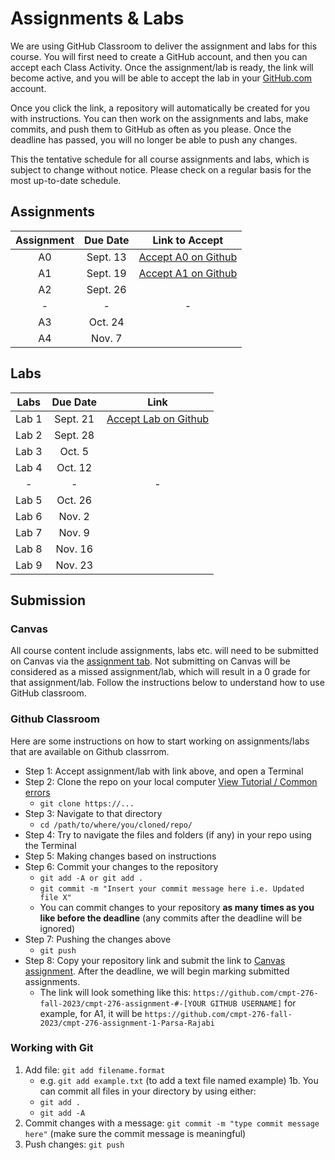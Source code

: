 # Assignments & Labs

We are using GitHub Classroom to deliver the assignment and labs for this course. You will first need to create a GitHub account, and then you can accept each Class Activity. Once the assignment/lab is ready, the link will become active, and you will be able to accept the lab in your [GitHub.com](https://github.com/) account.

Once you click the link, a repository will automatically be created for you with instructions. You can then work on the assignments and labs, make commits, and push them to GitHub as often as you please. Once the deadline has passed, you will no longer be able to push any changes.

This the tentative schedule for all course assignments and labs, which is subject to change without notice. Please check on a regular basis for the most up-to-date schedule.

## Assignments

| Assignment | Due Date |     Link to Accept      |
| :--------: | :------: | :---------------------: |
|     A0     | Sept. 13 | [Accept A0 on Github](https://classroom.github.com/a/aQf6DGDr) |
|     A1     | Sept. 19 | [Accept A1 on Github](https://classroom.github.com/a/2d3oYpD) |
|     A2     | Sept. 26 |                         |
|     -      |    -     |            -            |
|     A3     | Oct. 24  |                         |
|     A4     |  Nov. 7  |                         |

## Labs

| Labs  | Due Date |           Link           |
| :---: | :------: | :----------------------: |
| Lab 1 | Sept. 21 | [Accept Lab on Github]() |
| Lab 2 | Sept. 28 |                          |
| Lab 3 |  Oct. 5  |                          |
| Lab 4 | Oct. 12  |                          |
|   -   |    -     |            -             |
| Lab 5 | Oct. 26  |                          |
| Lab 6 |  Nov. 2  |                          |
| Lab 7 |  Nov. 9  |                          |
| Lab 8 | Nov. 16  |                          |
| Lab 9 | Nov. 23  |                          |

## Submission

### Canvas

All course content include assignments, labs etc. will need to be submitted on Canvas via the [assignment tab](https://canvas.sfu.ca/courses/79650/assignments). Not submitting on Canvas will be considered as a missed assignment/lab, which will result in a 0 grade for that assignment/lab. Follow the instructions below to understand how to use GitHub classroom.

### Github Classroom

Here are some instructions on how to start working on assignments/labs that are available on Github classrrom.

- Step 1: Accept assignment/lab with link above, and open a Terminal
- Step 2: Clone the repo on your local computer [View Tutorial / Common errors](https://docs.github.com/en/repositories/creating-and-managing-repositories/cloning-a-repository)
  - `git clone https://...`
- Step 3: Navigate to that directory 
  - `cd /path/to/where/you/cloned/repo/`
- Step 4: Try to navigate the files and folders (if any) in your repo using the Terminal
- Step 5: Making changes based on instructions 
- Step 6: Commit your changes to the repository 
  - `git add -A or git add .`
  - `git commit -m "Insert your commit message here i.e. Updated file X"`
  - You can commit changes to your repository **as many times as you like before the deadline** (any commits after the deadline will be ignored)
- Step 7: Pushing the changes above
  - `git push`
- Step 8: Copy your repository link and submit the link to [Canvas assignment](https://canvas.sfu.ca/courses/79650/assignments). After the deadline, we will begin marking submitted assignments.
  - The link will look something like this: `https://github.com/cmpt-276-fall-2023/cmpt-276-assignment-#-[YOUR GITHUB USERNAME]` for example, for A1, it will be `https://github.com/cmpt-276-fall-2023/cmpt-276-assignment-1-Parsa-Rajabi`

### Working with Git

1. Add file: `git add filename.format`
    - e.g. `git add example.txt` (to add a text file named example)
    1b. You can commit all files in your directory by using either:
     - `git add .`
     - `git add -A`
2. Commit changes with a message: `git commit -m "type commit message here"` (make sure the commit message is meaningful)
3. Push changes: `git push`